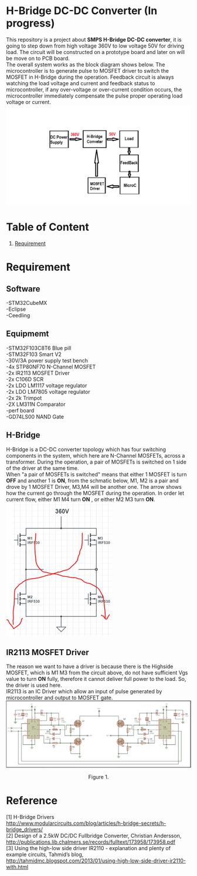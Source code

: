H-Bridge DC-DC Converter (In progress)
========================
This repository is a project about **SMPS H-Bridge DC-DC converter**, it is going to step down from high voltage 360V to low voltage 50V for driving load. The circuit will be constructed on a prototype board and later on will be move on to PCB board.  
The overall system works as the block diagram shows below. The microcontroller is to generate pulse to MOSFET driver to switch the MOSFET in H-Bridge during the operation. Feedback circuit is always watching the load voltage and current and feedback status to microcontroller, if any over-voltage or over-current condition occurs, the microcontroller immediately compensate the pulse proper operating load voltage or current.
![h-bridge block diagram](https://github.com/Bennyaw/H-Bridge/blob/master/images/h%20bridge%20block%20diagram.png)  

Table of Content
================
1. [Requirement](#req)  

# <a name = req></a> Requirement  
Software
--------
-STM32CubeMX  
-Eclipse  
-Ceedling  

Equipmemt
-----------
-STM32F103C8T6 Blue pill  
-STM32F103 Smart V2  
-30V/3A power supply test bench  
-4x STP80NF70 N-Channel MOSFET  
-2x IR2113 MOSFET Driver  
-2x C106D SCR  
-2x LDO LM1117 voltage regulator  
-2x LDO LM7805 voltage regulator  
-2x 2k Trimpot  
-2X LM311N Comparator  
-perf board  
-GD74LS00 NAND Gate  

## H-Bridge   
H-Bridge is a DC-DC converter topology which has four switching components in the system, which here are N-Channel MOSFETs, across a transformer. During the operation, a pair of MOSFETs is switched on 1 side of the driver at the same time.  
When "a pair of MOSFETs is switched" means that either 1 MOSFET is turn **OFF** and another 1 is **ON**, from the schmatic below, M1, M2 is a pair and drove by 1 MOSFET Driver, M3,M4 will be another one.
The arrow shows how the current go through the MOSFET during the operation.
In order let current flow, either M1 M4 turn **ON** , or either M2 M3 turn **ON**.  
![](https://github.com/Bennyaw/H-Bridge/blob/Bennyaw-readme/images/4%20mosfets.PNG)

## IR2113 MOSFET Driver
The reason we want to have a driver is because there is the Highside MOSFET, which is M1 M3 from the circuit above, do not have sufficient Vgs value to turn **ON** fully, therefore it cannot deliver full power to the load. So, the driver is used here.  
IR2113 is an IC Driver which allow an input of pulse generated by microcontroller and output to MOSFET gate.  
![](https://github.com/Bennyaw/H-Bridge/blob/Bennyaw-readme/images/IR2110%20circuit.PNG)
<div align="center">
  Figure 1. 
</div>




Reference
==========
[1] H-Bridge Drivers  
http://www.modularcircuits.com/blog/articles/h-bridge-secrets/h-bridge_drivers/  
[2] Design of a 2.5kW DC/DC Fullbridge Converter, Christian Andersson,  
http://publications.lib.chalmers.se/records/fulltext/173958/173958.pdf  
[3] Using the high-low side driver IR2110 - explanation and plenty of example circuits, Tahmid’s blog,  
http://tahmidmc.blogspot.com/2013/01/using-high-low-side-driver-ir2110-with.html  
